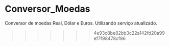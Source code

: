 
# Conversor_Moedas
Conversor de moedas Real, Dólar e Euros. Utilizando serviço atualizado. 
>>>>>>> 4e93c8be82bb3c22a142fd20a99ef7f98478cf96
